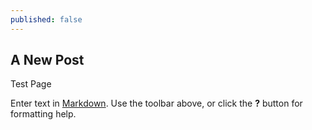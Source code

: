 ```yaml
---
published: false
---
```


## A New Post

Test Page 

Enter text in [Markdown](http://daringfireball.net/projects/markdown/). Use the toolbar above, or click the **?** button for formatting help.
